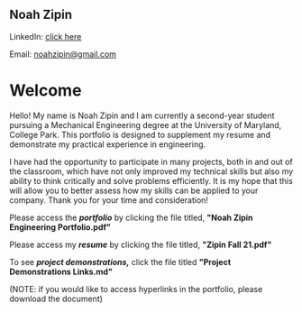 ## Noah Zipin 
LinkedIn: [click here](https://www.linkedin.com/in/noahzipin/)

Email: noahzipin@gmail.com
# Welcome


Hello! My name is Noah Zipin and I am currently a second-year student pursuing a Mechanical Engineering degree at the University of Maryland, College Park. This portfolio is designed to supplement my resume and demonstrate my practical experience in engineering. 


I have had the opportunity to participate in many projects, both in and out of the classroom, which have not only improved my technical skills but also my ability to think critically and solve problems efficiently. 
It is my hope that this will allow you to better assess how my skills can be applied to your company. Thank you for your time and consideration!

Please access the ***portfolio*** by clicking the file titled, **"Noah Zipin Engineering Portfolio.pdf"**

Please access my ***resume*** by clicking the file titled, **"Zipin Fall 21.pdf"**

To see ***project demonstrations,*** click the file titled **"Project Demonstrations Links.md"**

(NOTE: if you would like to access hyperlinks in the portfolio, please download the document)


